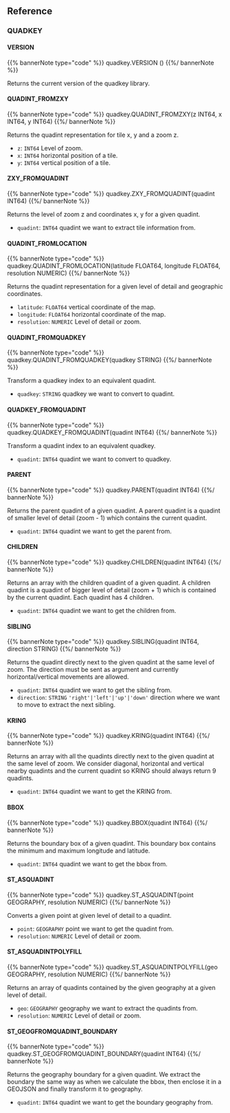 ## Reference

### QUADKEY

#### VERSION

{{% bannerNote type="code" %}}
quadkey.VERSION ()
{{%/ bannerNote %}}

Returns the current version of the quadkey library.

#### QUADINT_FROMZXY

{{% bannerNote type="code" %}}
quadkey.QUADINT_FROMZXY(z INT64, x INT64, y INT64)
{{%/ bannerNote %}}

Returns the quadint representation for tile x, y and a zoom z.

* `z`: `INT64` Level of zoom.
* `x`: `INT64` horizontal position of a tile.
* `y`: `INT64` vertical position of a tile.

#### ZXY_FROMQUADINT

{{% bannerNote type="code" %}}
quadkey.ZXY_FROMQUADINT(quadint INT64)
{{%/ bannerNote %}}

Returns the level of zoom z and coordinates x, y for a given quadint.

* `quadint`: `INT64` quadint we want to extract tile information from.

#### QUADINT_FROMLOCATION

{{% bannerNote type="code" %}}
quadkey.QUADINT_FROMLOCATION(latitude FLOAT64, longitude FLOAT64, resolution NUMERIC)
{{%/ bannerNote %}}

Returns the quadint representation for a given level of detail and geographic coordinates.

* `latitude`: `FLOAT64` vertical coordinate of the map.
* `longitude`: `FLOAT64` horizontal coordinate of the map.
* `resolution`: `NUMERIC` Level of detail or zoom.

#### QUADINT_FROMQUADKEY

{{% bannerNote type="code" %}}
quadkey.QUADINT_FROMQUADKEY(quadkey STRING)
{{%/ bannerNote %}}

Transform a quadkey index to an equivalent quadint.

* `quadkey`: `STRING` quadkey we want to convert to quadint.

#### QUADKEY_FROMQUADINT

{{% bannerNote type="code" %}}
quadkey.QUADKEY_FROMQUADINT(quadint INT64)
{{%/ bannerNote %}}

Transform a quadint index to an equivalent quadkey.

* `quadint`: `INT64` quadint we want to convert to quadkey.

#### PARENT

{{% bannerNote type="code" %}}
quadkey.PARENT(quadint INT64)
{{%/ bannerNote %}}

Returns the parent quadint of a given quadint. A parent quadint is a quadint of smaller level of detail (zoom - 1) which contains the current quadint.

* `quadint`: `INT64` quadint we want to get the parent from.

#### CHILDREN

{{% bannerNote type="code" %}}
quadkey.CHILDREN(quadint INT64)
{{%/ bannerNote %}}

Returns an array with the children quadint of a given quadint. A children quadint is a quadint of bigger level of detail (zoom + 1) which is contained by the current quadint. Each quadint has 4 children.

* `quadint`: `INT64` quadint we want to get the children from.

#### SIBLING

{{% bannerNote type="code" %}}
quadkey.SIBLING(quadint INT64, direction STRING)
{{%/ bannerNote %}}

Returns the quadint directly next to the given quadint at the same level of zoom. The direction must be sent as argument and currently horizontal/vertical movements are allowed.

* `quadint`: `INT64` quadint we want to get the sibling from.
* `direction`: `STRING` <code>'right'|'left'|'up'|'down'</code> direction where we want to move to extract the next sibling. 

#### KRING

{{% bannerNote type="code" %}}
quadkey.KRING(quadint INT64)
{{%/ bannerNote %}}

Returns an array with all the quadints directly next to the given quadint at the same level of zoom. We consider diagonal, horizontal and vertical nearby quadints and the current quadint so KRING should always return 9 quadints.

* `quadint`: `INT64` quadint we want to get the KRING from.

#### BBOX

{{% bannerNote type="code" %}}
quadkey.BBOX(quadint INT64)
{{%/ bannerNote %}}

Returns the boundary box of a given quadint. This boundary box contains the minimum and maximum longitude and latitude.

* `quadint`: `INT64` quadint we want to get the bbox from.

#### ST_ASQUADINT

{{% bannerNote type="code" %}}
quadkey.ST_ASQUADINT(point GEOGRAPHY, resolution NUMERIC) 
{{%/ bannerNote %}}

Converts a given point at given level of detail to a quadint.

* `point`: `GEOGRAPHY` point we want to get the quadint from.
* `resolution`: `NUMERIC` Level of detail or zoom.

#### ST_ASQUADINTPOLYFILL

{{% bannerNote type="code" %}}
quadkey.ST_ASQUADINTPOLYFILL(geo GEOGRAPHY, resolution NUMERIC)
{{%/ bannerNote %}}

Returns an array of quadints contained by the given geography at a given level of detail.

* `geo`: `GEOGRAPHY` geography we want to extract the quadints from.
* `resolution`: `NUMERIC` Level of detail or zoom.

#### ST_GEOGFROMQUADINT_BOUNDARY

{{% bannerNote type="code" %}}
quadkey.ST_GEOGFROMQUADINT_BOUNDARY(quadint INT64) 
{{%/ bannerNote %}}

Returns the geography boundary for a given quadint. We extract the boundary the same way as when we calculate the bbox, then enclose it in a GEOJSON and finally transform it to geography.

* `quadint`: `INT64` quadint we want to get the boundary geography from.